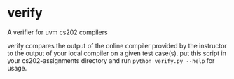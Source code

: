 # verify
A verifier for uvm cs202 compilers

verify compares the output of the online compiler provided by the instructor to the output of your local compiler on a given test case(s).
put this script in your cs202-assignments directory and run `python verify.py --help` for usage.
